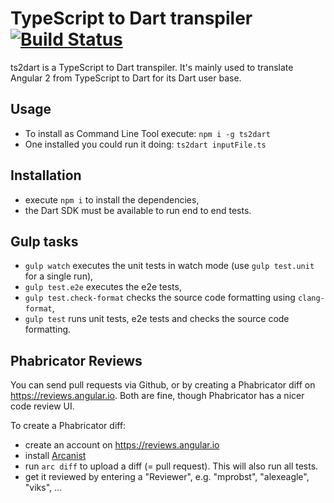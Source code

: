 # TypeScript to Dart transpiler [![Build Status](https://travis-ci.org/angular/ts2dart.svg?branch=master)](https://travis-ci.org/angular/ts2dart)

ts2dart is a TypeScript to Dart transpiler. It's mainly used to translate Angular 2 from TypeScript
to Dart for its Dart user base.

## Usage

- To install as Command Line Tool execute: `npm i -g ts2dart`
- One installed you could run it doing: `ts2dart inputFile.ts`

## Installation

- execute `npm i` to install the dependencies,
- the Dart SDK must be available to run end to end tests.

## Gulp tasks

- `gulp watch` executes the unit tests in watch mode (use `gulp test.unit` for a single run),
- `gulp test.e2e` executes the e2e tests,
- `gulp test.check-format` checks the source code formatting using `clang-format`,
- `gulp test` runs unit tests, e2e tests and checks the source code formatting.

## Phabricator Reviews

You can send pull requests via Github, or by creating a Phabricator diff on
https://reviews.angular.io. Both are fine, though Phabricator has a nicer code review UI.

To create a Phabricator diff:

- create an account on https://reviews.angular.io
- install [Arcanist](https://secure.phabricator.com/book/phabricator/article/arcanist/)
- run `arc diff` to upload a diff (= pull request). This will also run all tests.
- get it reviewed by entering a "Reviewer", e.g. "mprobst", "alexeagle", "viks", ...

